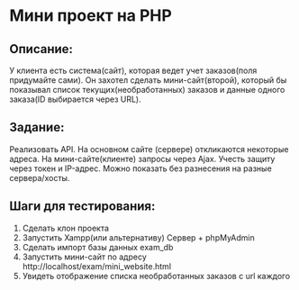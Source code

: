# Мини проект на PHP

## Описание:

У клиента есть система(сайт), которая ведет учет заказов(поля придумайте сами). Он захотел сделать мини-сайт(второй), который бы показывал список
текущих(необработанных) заказов и данные одного заказа(ID выбирается через URL).


## Задание:

Реализовать API. На основном сайте (сервере) откликаются некоторые адреса.
На мини-сайте(клиенте) запросы через Ajax. Учесть защиту через токен и IP-адрес.
Можно показать без разнесения на разные сервера/хосты.

## Шаги для тестирования:

1. Сделать клон проекта
2. Запустить Xampp(или альтернативу) Сервер + phpMyAdmin
3. Сделать импорт базы данных exam_db
4. Запустить мини-сайт по адресу http://localhost/exam/mini_website.html
5. Увидеть отображение списка необработанных заказов с url каждого
